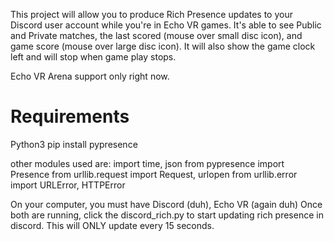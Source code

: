 This project will allow you to produce Rich Presence updates to your Discord user account while you're in Echo VR games.
It's able to see Public and Private matches, the last scored (mouse over small disc icon), and game score (mouse over large disc icon). It will also show the game clock left and will stop when game play stops. 

Echo VR Arena support only right now.


# Requirements
Python3
pip install pypresence

other modules used are: 
import time, json
from pypresence import Presence
from urllib.request import Request, urlopen
from urllib.error import URLError, HTTPError

On your computer, you must have Discord (duh), Echo VR (again duh)
Once both are running, click the discord_rich.py to start updating rich presence in discord.  This will ONLY update every 15 seconds.

